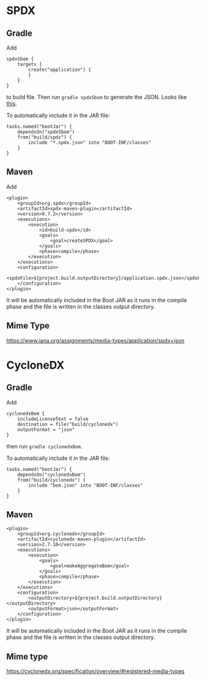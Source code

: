 # SPDX

## Gradle

Add

```
spdxSbom {
    targets {
        create("application") {
        }
    }
}
```

to build file. Then run `gradle spdxSbom` to generate the JSON. Looks like [this](release.spdx.json).

To automatically include it in the JAR file:

```
tasks.named("bootJar") {
    dependsOn("spdxSbom")
    from("build/spdx") {
        include "*.spdx.json" into "BOOT-INF/classes"
    }
}
```

## Maven

Add

```
<plugin>
    <groupId>org.spdx</groupId>
    <artifactId>spdx-maven-plugin</artifactId>
    <version>0.7.2</version>
    <executions>
        <execution>
            <id>build-spdx</id>
            <goals>
                <goal>createSPDX</goal>
            </goals>
            <phase>compile</phase>
        </execution>
    </executions>
    <configuration>
        <spdxFile>${project.build.outputDirectory}/application.spdx.json</spdxFile>
    </configuration>
</plugin>
```

It will be automatically included in the Boot JAR as it runs in the compile phase and the file is written in the classes output directory.

## Mime Type

https://www.iana.org/assignments/media-types/application/spdx+json

# CycloneDX

## Gradle

Add

```
cyclonedxBom {
    includeLicenseText = false
    destination = file("build/cyclonedx")
    outputFormat = "json"
}
```

then run `gradle cyclonedxBom`.

To automatically include it in the JAR file:

```
tasks.named("bootJar") {
    dependsOn("cyclonedxBom")
    from("build/cyclonedx") {
        include "bom.json" into "BOOT-INF/classes"
    }
}
```

## Maven

```
<plugin>
    <groupId>org.cyclonedx</groupId>
    <artifactId>cyclonedx-maven-plugin</artifactId>
    <version>2.7.10</version>
    <executions>
        <execution>
            <goals>
                <goal>makeAggregateBom</goal>
            </goals>
            <phase>compile</phase>
        </execution>
    </executions>
    <configuration>
        <outputDirectory>${project.build.outputDirectory}</outputDirectory>
        <outputFormat>json</outputFormat>
    </configuration>
</plugin>
```

It will be automatically included in the Boot JAR as it runs in the compile phase and the file is written in the classes output directory.

## Mime type

https://cyclonedx.org/specification/overview/#registered-media-types
